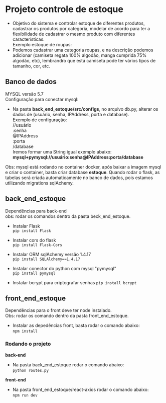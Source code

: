 # Projeto controle de estoque  
- Objetivo do sistema e controlar estoque de diferentes produtos, cadastrar os produtos por categoria, modelar de acordo para ter a flexibilidade de cadastrar o mesmo produto com diferentes características.  
Exemplo estoque de roupas:
- Podemos cadastrar uma categoria roupas, e na descrição podemos adicionar (camiseta regata 100% algodão, manga cumprida 75% algodão, etc), lembrandro que está camiseta pode ter vários tipos de tamanho, cor, etc.

## Banco de dados  
MYSQL versão 5.7  
Configuração para conectar mysql:  
- Na pasta **back_end_estoque/src/configs**, no arquivo db.py, alterar os dados de (usuário, senha, IPAddress, porta e database).    
Exemplo de configuração:  
//usuário  
:senha  
@IPAddress  
:porta  
/database  
Iremos formar uma String igual exemplo abaixo:   
**mysql+pymysql://usuário:senha@IPAddress:porta/database**

Obs: mysql está rodando no container docker, após baixar a imagem mysql e criar o container, basta criar database **estoque**. Quando rodar o flask, as tabelas será criada automaticamente no banco de dados, pois estamos utilizando migrations sqlAchemy.

## back_end_estoque  
Dependências para back-end  
obs: rodar os comandos dentro da pasta beck_end_estoque.   
- Instalar Flask   
`pip install Flask`   

- Instalar cors do flask   
`pip install Flask-Cors`  

- Instalar ORM sqlAchemy versão 1.4.17   
`pip install SQLAlchemy==1.4.17`  

- Instalar conector do python com mysql "pymysql"  
`pip install pymysql`  

- Instalar bcrypt para criptografar senhas
`pip install bcrypt`

## front_end_estoque  
Dependências para o front deve ter node instalado.  
Obs: rodar os comando dentro da pasta front_end_estoque.  

- Instalar as depedências front, basta rodar o comando abaixo:  
`npm install`  

### Rodando o projeto
**back-end**
- Na pasta back_end_estoque rodar o comando abaixo:  
`python routes.py`  

**front-end**
- Na pasta front_end_estoque/react-axios rodar o comando abaixo:  
`npm run dev`






